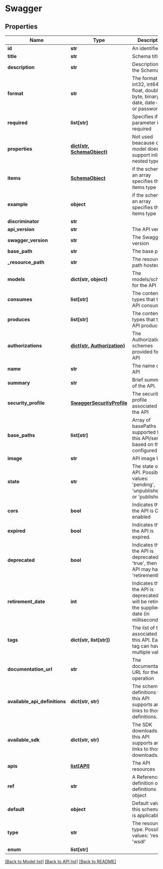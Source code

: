 # Swagger

## Properties
Name | Type | Description | Notes
------------ | ------------- | ------------- | -------------
**id** | **str** | An identifier | [optional] 
**title** | **str** | Schema title | [optional] 
**description** | **str** | Description of the Schema | [optional] 
**format** | **str** | The format ex: int32, int64, float, double, byte, binary, date, date-time or password | [optional] 
**required** | **list[str]** | Specifies if the parameter is required | [optional] 
**properties** | [**dict(str, SchemaObject)**](SchemaObject.md) | Not used beacause our model does not support inline nested types | [optional] 
**items** | [**SchemaObject**](SchemaObject.md) | if the schema is an array specifies the items type | [optional] 
**example** | **object** | if the schema is an array specifies the items type | [optional] 
**discriminator** | **str** |  | [optional] 
**api_version** | **str** | The API version | [optional] 
**swagger_version** | **str** | The Swagger version | [optional] 
**base_path** | **str** | The base path | [optional] 
**_resource_path** | **str** | The resource path hosted | [optional] 
**models** | **dict(str, object)** | The models/schema for the API | [optional] 
**consumes** | **list[str]** | The content types that the API consumes | [optional] 
**produces** | **list[str]** | The content types that the API produces | [optional] 
**authorizations** | [**dict(str, Authorization)**](Authorization.md) | The Authorization schemes provided for this API | [optional] 
**name** | **str** | The name of the API | [optional] 
**summary** | **str** | Brief summary of the API. | [optional] 
**security_profile** | [**SwaggerSecurityProfile**](SwaggerSecurityProfile.md) | The security profile associated with the API | [optional] 
**base_paths** | **list[str]** | Array of basePaths supported for this API/service, based on the configured ports | [optional] 
**image** | **str** | API image URL | [optional] 
**state** | **str** | The state of the API.  Possible values: &#39;pending&#39;, &#39;unpublished&#39;, or &#39;published&#39;. | [optional] 
**cors** | **bool** | Indicates that the API is CORS enabled | [optional] [default to False]
**expired** | **bool** | Indicates that the API is expired. | [optional] [default to False]
**deprecated** | **bool** | Indicates that the API is deprecated.  If &#39;true&#39;, then the API may have a &#39;retirementDate&#39;. | [optional] [default to False]
**retirement_date** | **int** | Indicates that the API is deprecated and will be retired on the supplied date (in milliseconds). | [optional] 
**tags** | **dict(str, list[str])** | The list of tags associated with this API. Each tag can have multiple values | [optional] 
**documentation_url** | **str** | The documentation URL for the operation | [optional] 
**available_api_definitions** | **dict(str, str)** | The schema definitions that this API supports and links to those definitions. | [optional] 
**available_sdk** | **dict(str, str)** | The SDK downloads that this API supports and links to those downloads. | [optional] 
**apis** | [**list[API]**](API.md) | The API resources | [optional] 
**ref** | **str** | A Reference to a definition on definitions object | [optional] 
**default** | **object** | Default value for this schema if it is applicable | [optional] 
**type** | **str** | The resource type. Possible values: &#39;rest&#39;, &#39;wsdl&#39; | [optional] 
**enum** | **list[str]** |  | [optional] 

[[Back to Model list]](../README.md#documentation-for-models) [[Back to API list]](../README.md#documentation-for-api-endpoints) [[Back to README]](../README.md)


